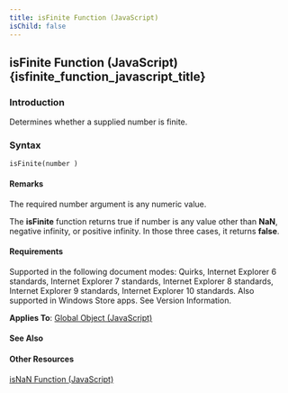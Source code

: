 ```yaml
---
title: isFinite Function (JavaScript)
isChild: false
---
```


## isFinite Function (JavaScript) {isfinite_function_javascript_title}

### Introduction 

 Determines whether a supplied number is finite.

### Syntax 

```
isFinite(number )
```

#### Remarks 

<div id="languageReferenceRemarksSection" class="section" name="collapseableSection" style="">
  <p xmlns:util="util">
    The required <span class="parameter" sdata="paramReference">number</span> argument is any numeric value.
  </p>
  <p xmlns:util="util">
    The <b>isFinite</b> function returns <span sdata="langKeyword" value="true"><span class="keyword">true</span></span> if <span class="parameter" sdata="paramReference">number</span> is any value
    other than <b>NaN</b>, negative infinity, or positive infinity. In those three cases, it returns <b>false</b>.
  </p>
</div>

#### Requirements 

<div id="requirementsTitleSection" class="section" name="collapseableSection" style="">
  <p xmlns:util="util"></p>
  <p>
    Supported in the following document modes: Quirks, Internet Explorer 6 standards, Internet Explorer 7 standards, Internet Explorer 8 standards, Internet Explorer 9 standards, Internet Explorer 10
    standards. Also supported in Windows Store apps. See Version Information.
  </p>
  <p xmlns:util="util">
    <b>Applies To</b>: <span sdata="link"><a href="81a40cad-9354-4e38-8ad0-83fc4257baee.htm">Global Object (JavaScript)</a></span>
  </p>
</div>

#### See Also 

<div id="seeAlsoSection" class="section" name="collapseableSection" style="">
  <h4 class="subHeading">
    Other Resources
  </h4>
  <div class="seeAlsoStyle">
    <span sdata="link" xmlns:util="util"><a href="5af4eb29-72f6-484f-93bd-04ae1261f849.htm">isNaN Function (JavaScript)</a></span>
  </div>
</div>

